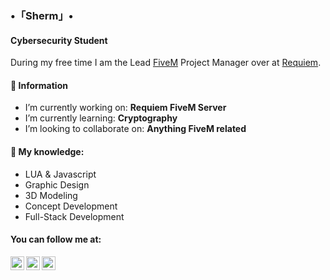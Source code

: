 ### •「Sherm」•
#### Cybersecurity Student

During my free time I am the Lead [FiveM](https://fivem.net) Project Manager over at [Requiem](https://discord.com/invite/Requiem).

#### 💬 Information
- I’m currently working on: <b>Requiem FiveM Server </b>
- I’m currently learning: <b>Cryptography</b>
- I’m looking to collaborate on: <b>Anything FiveM related </b>

#### 🌱 My knowledge:
- LUA & Javascript 
- Graphic Design 
- 3D Modeling 
- Concept Development 
- Full-Stack Development 

#### You can follow me at:
[<img align="left" alt="youtube | YouTube" width="22px" src="https://cdn.jsdelivr.net/npm/simple-icons@v3/icons/youtube.svg" />](https://www.youtube.com/channel/UCczJwRSXgM9goCTjapUJLTQ/)
[<img align="left" alt="twitter | Twitter" width="22px" src="https://cdn.jsdelivr.net/npm/simple-icons@v3/icons/twitter.svg" />](https://twitter.com/shermanredux/)
[<img align="left" alt="twitch | Twitch" width="22px" src="https://cdn.jsdelivr.net/npm/simple-icons@v3/icons/twitch.svg" />](https://twitter.com/shermanredux/)

